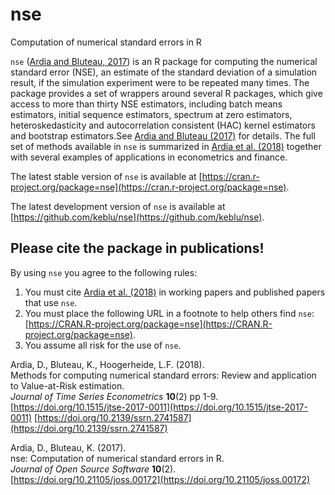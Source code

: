 # nse

Computation of numerical standard errors in R

`nse` ([Ardia and Bluteau, 2017](https://doi.org/10.21105/joss.00172)) is an R package for computing the numerical standard error (NSE), an estimate 
of the standard deviation of a simulation result, if the simulation experiment were to be repeated 
many times. The package provides a set of wrappers around several R packages, which give access to 
more than thirty NSE estimators, including batch means estimators, initial sequence 
estimators, spectrum at zero estimators, heteroskedasticity and autocorrelation 
consistent (HAC) kernel estimators and bootstrap estimators.See [Ardia and Bluteau (2017)](https://doi.org/10.21105/joss.00172) for details. The full set of methods available in `nse` is summarized in [Ardia et al. (2018)](https://doi.org/10.1515/jtse-2017-0011) together with several examples of applications in econometrics and finance.

The latest stable version of `nse` is available at [https://cran.r-project.org/package=nse](https://cran.r-project.org/package=nse).

The latest development version of `nse` is available at [https://github.com/keblu/nse](https://github.com/keblu/nse).

## Please cite the package in publications!

By using `nse` you agree to the following rules: 

1) You must cite [Ardia et al. (2018)](https://doi.org/10.1515/jtse-2017-0011) in working papers and published papers that use `nse`.
2) You must place the following URL in a footnote to help others find `nse`: [https://CRAN.R-project.org/package=nse](https://CRAN.R-project.org/package=nse). 
3) You assume all risk for the use of `nse`.

Ardia, D., Bluteau, K., Hoogerheide, L.F. (2018).      
Methods for computing numerical standard errors: Review and application to Value-at-Risk estimation.        
_Journal of Time Series Econometrics_ **10**(2) pp 1-9.          
[https://doi.org/10.1515/jtse-2017-0011](https://doi.org/10.1515/jtse-2017-0011)
[https://doi.org/10.2139/ssrn.2741587](https://doi.org/10.2139/ssrn.2741587) 

Ardia, D., Bluteau, K. (2017).      
nse: Computation of numerical standard errors in R.       
_Journal of Open Source Software_ **10**(2).      
[https://doi.org/10.21105/joss.00172](https://doi.org/10.21105/joss.00172)  